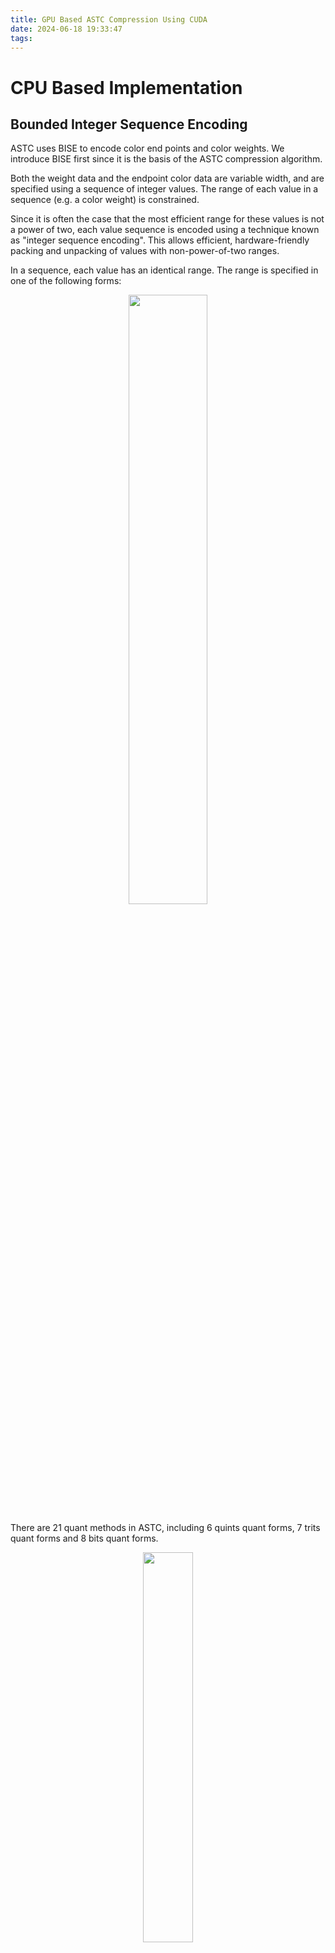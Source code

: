 ```yaml
---
title: GPU Based ASTC Compression Using CUDA
date: 2024-06-18 19:33:47
tags:
---
```


# CPU Based Implementation

## Bounded Integer Sequence Encoding

ASTC uses BISE to encode color end points and color weights. We introduce BISE first since it is the basis of the ASTC compression algorithm.

Both the weight data and the endpoint color data are variable width, and are specified using a sequence of integer values. The range of each value in a sequence (e.g. a color weight) is constrained.

Since it is often the case that the most efficient range for these values is not a power of two, each value sequence is encoded using a technique known as "integer sequence encoding". This allows efficient, hardware-friendly packing and unpacking of values with non-power-of-two ranges.

In a sequence, each value has an identical range. The range is specified in one of the following forms:

<p align="center">
    <img src="/resource/cuda_astc/image/range_form.png" width="50%" height="50%">
</p>

There are 21 quant methods in ASTC, including 6 quints quant forms, 7 trits quant forms and 8 bits quant forms.

<p align="center">
    <img src="/resource/cuda_astc/image/range_table.png" width="40%" height="40%">
</p>

For example, assume we have 3 integer values: 30, 50 and 70. The minimum range of quant formats among these values is Quant_80. The binary formats of these values are: 001 1110(30), 011 0010(50) and 100 0110(70). The total bits size before quantization is 21 = 7 * 3.

The binary format of value 80 is 101 0000. We split it into two parts, the higher parts 101 and lower parts 0000. The possible values of the higher parts are from 000 to 101, whose total number is 5, so Quant 80 is a quints form.

The higher parts of 30, 50 and 70 are [001, 011, 100]. In the Quant 80 method, the total possible number is 5, so the number of possible combinations of [001, 011, 100] is 5x5x5 = 125. We can precompute these possible values into a table and use the 7 bit value to index the table. The result is a 2 bit saving for these integers.

Higher parts [001, 011, 100] equal to [1,3,4]. Using index [1][3][4] to search the below quints table, we get the compressed value:11, which is 1011 in binary format. The compressed result is [000 1011](higher parts),[1110],[0010],[0110](lower parts) with size 19.

<p align="center">
    <img src="/resource/cuda_astc/image/quints_table.png" width="60%" height="60%">
</p>


## Generate Block Mode
ASTC uses 10 bits to store block modes, which means it has 2^10(2048) kind of possible choices. Given an ASTC compression format, some block modes may be invalid. For example, ASTC 4x4 compression format will never use a block mode with 6x6 texel weights. So we search for valid block modes and store the results in a global block mode table. In order to reduce the computation cost of block mode search, arm-astc reordered the block modes so that the better block mode has a higher priority.

Search block mode from 000000000(0) to 1111111111(2048).
```cpp
for (unsigned int i = 0; i < 2048; i++)
{
    // ......
}
```

The Block Mode field specifies the width, height and depth of the grid of weights, what range of values they use, and whether dual weight planes are present.
 
For 2D blocks, the Block Mode field is laid out as follows:
<p align="center">
    <img src="/resource/cuda_astc/image/block_mode.png" width="65%" height="65%">
</p>

The **D** bit is set to indicate dual-plane mode.

The **A/B** bits indicate the block weight size.

The weight ranges are encoded using a 3 bit value **R(R0,R1 and R2)**, which is interpreted together with a precision bit **H**, as follows:
<p align="center">
    <img src="/resource/cuda_astc/image/weight_range.png" width="65%" height="65%">
</p>

Decode the R,H,D, weight sizes x and y from the bits.

```cpp
uint8_t R0 = (block_mode >> 4) & 1;
uint8_t H = (block_mode >> 9) & 1;
uint8_t D = (block_mode >> 10) & 1;
uint8_t A = (block_mode >> 5) & 0x3;

x_weights = xxxxxx;
y_weights = xxxxxx;
```

Skip the block mode if the qunat weight size is larger than the compression block size.

```cpp
if (!valid || (x_weights > x_texels) || (y_weights > y_texels))
{
	continue;
}
```
valid block mode:
<p align="center">
    <img src="/resource/cuda_astc/image/valid_block_mode.png" width="65%" height="65%">
</p>

## Compute Ideal Color And Weights

### Color Encoding

Each compressed block stores the end-point colors for a gradient, and an interpolation weight for each texel which defines the texel's location along that gradient. During decompression the color value for each texel is generated by interpolating between the two end-point colors, based on the per-texel weight.

We sum up the relative colors in the positive R, G, and B directions and calculate the sum of direction lengths.

<p align="center">
    <img src="/resource/cuda_astc/image/color_gradient.png" width="65%" height="65%">
</p>

### Endpoints Computation

Compute the mean color value and the main color direction first. There are many main direction calculation method. We use max accumulation pixel direction as the main direction, which is the same as the arm-astc implementation. We sum up the relative colors in the positive R, G, and B directions and calculate the sum of direction lengths.

```cpp
	float4 sum_xp(0.0);
	float4 sum_yp(0.0);
	float4 sum_zp(0.0);
	float4 sum_wp(0.0);

	for (unsigned int i = 0; i < blk.texel_count; i++)
	{
		float4 texel_datum = make_float4(blk.data_r[i], blk.data_g[i], blk.data_b[i], blk.data_a[i]);
		texel_datum = texel_datum - blk.data_mean;

		sum_xp += (texel_datum.x > 0) ? texel_datum : make_float4(0);
		sum_yp += (texel_datum.y > 0) ? texel_datum : make_float4(0);
		sum_zp += (texel_datum.z > 0) ? texel_datum : make_float4(0);
		sum_wp += (texel_datum.w > 0) ? texel_datum : make_float4(0);
	}

	float prod_xp = dot(sum_xp, sum_xp);
	float prod_yp = dot(sum_yp, sum_yp);
	float prod_zp = dot(sum_zp, sum_zp);
	float prod_wp = dot(sum_wp, sum_wp);
```

Use the maximum sum direction as the main direction

```cpp
	float4 best_vector = sum_xp;
	float best_sum = prod_xp;

	if (prod_yp > best_sum)
	{
		best_vector = sum_yp;
		best_sum = prod_yp;
	}

	if (prod_zp > best_sum)
	{
		best_vector = sum_zp;
		best_sum = prod_zp;
	}

	if (prod_wp > best_sum)
	{
		best_vector = sum_wp;
		best_sum = prod_wp;
	}

	dir = best_vector;
```

### Interpolation Weight Computation

Project the color into the main direction for each texel and find the minimum and maximum projected value by the way.

```cpp
line4 line{ blk.data_mean, length_dir < 1e-10 ? normalize(make_float4(1.0)) : normalize(dir) };

for (unsigned int j = 0; j < blk.texel_count; j++)
{
	float4 point(blk.data_r[j], blk.data_g[j], blk.data_b[j], blk.data_a[j]);
	float param = dot(point - line.a, line.b);

	ei.weights[j] = param;

	lowparam = fmin(param, lowparam);
	highparam = fmax(param, highparam);
}
```
Calculate the end points based on the min/max projected color.

```cpp
ei.ep.endpt0 = line.a + line.b * lowparam;
ei.ep.endpt1 = line.a + line.b * highparam;
```

Normalize the weight range into 0 to 1:
```cpp
float length = highparam - lowparam;
float scale = 1.0f / length;

for (unsigned int j = 0; j < blk.texel_count; j++)
{
	float idx = (ei.weights[j] - lowparam) * scale;
	idx = clamp(idx, 0.0, 1.0);
	ei.weights[j] = idx;
}
```

before color projection:
<p align="center">
    <img src="/resource/cuda_astc/image/before_color_projection.png" width="30%" height="30%">
</p>

after color projection:
<p align="center">
    <img src="/resource/cuda_astc/image/after_color_projection.png" width="30%" height="30%">
</p>

## Compute Weight Quant Error

Compute the quant errors for each candidate block mode. Get the Quant method from the block mode and quantize the weights. After that, unquant the result by look up the precomputed quant map table. It should be noticed that the maximum color weight Quant method is Quant 32 and the maximum color end points Quant method is Quant 256.

<p align="center">
    <img src="/resource/cuda_astc/image/weight_quant_error.png" width="60%" height="60%">
</p>

Accumulate the weight quantization error for the texel weights in the block.

```cpp
float error_summa = 0;
for (unsigned int i = 0; i < bsd.texel_count; i++)
{
	// Load the weight set directly, without interpolation
	float current_values = weight_quant_uvalue[i];

	// Compute the error between the computed value and the ideal weight
	float actual_values = eai.weights[i];
	float diff = current_values - actual_values;

	float error = diff * diff;
	error_summa += error;
}
return error_summa;
```
weights quant error result:
<p align="center">
    <img src="/resource/cuda_astc/image/weight_quant_error_result.png" width="60%" height="60%">
</p>

## Compute Endpoint Quant Error

The next step is to search for the best K candidate end point format as we have the quant error of each block mode.

### CEM

CEM is the color endpoint mode field, which determines how the Color Endpoint Data is encoded. Here is the CEM layout for single-partition block layout:

<p align="center">
    <img src="/resource/cuda_astc/image/cem_layout.png" width="60%" height="60%">
</p>

In single-partition mode, the Color Endpoint Mode (CEM) field stores one of 16 possible values. Each of these specifies how many raw data values are encoded, and how to convert these raw values into two RGBA color endpoints. They can be summarized as follows:

<p align="center">
    <img src="/resource/cuda_astc/image/16cems.png" width="60%" height="60%">
</p>

ASTC has 16 color end point modes. To store the end points, Modes 0 to 3 use two integers, Modes 4 to 7 use four integers, Modes 7 to 11 use six integers, and Modes 12 to 15 use eight integers. In our implementation, we only support six modes: mode 0, mode 4, mode 6, mode 8, mode 10 and mode 12.

Decode the different LDR endpoint modes as follows:

1.Mode 0  LDR Luminance, direct:
```cpp
e0=(v0,v0,v0,0xFF); 
e1=(v1,v1,v1,0xFF);
```

2.Mode 4  LDR Luminance+Alpha,direct:
```cpp
e0=(v0,v0,v0,v2);
e1=(v1,v1,v1,v3);
```

3.Mode 6  LDR RGB, base+scale
```cpp
e0=(v0*v3>>8,v1*v3>>8,v2*v3>>8, 0xFF);
e1=(v0,v1,v2,0xFF);
```

4.Mode 8  LDR RGB, Direct
```cpp
s0= v0+v2+v4; 
s1= v1+v3+v5;
if (s1>=s0)
{
	e0=(v0,v2,v4,0xFF);
    e1=(v1,v3,v5,0xFF); 
}
else 
{ 
	e0=blue_contract(v1,v3,v5,0xFF);
    e1=blue_contract(v0,v2,v4,0xFF); 
}
```
5.Mode 10 LDR RGB, base+scale plus two A
```cpp
e0=(v0*v3>>8,v1*v3>>8,v2*v3>>8, v4);
e1=(v0,v1,v2, v5)
```

6.Mode 12 LDR RGBA, direct
```cpp
s0= v0+v2+v4; s1= v1+v3+v5;
if (s1>=s0)
{
	e0=(v0,v2,v4,v6);
    e1=(v1,v3,v5,v7); 
}
else 
{
	e0=blue_contract(v1,v3,v5,v7);
    e1=blue_contract(v0,v2,v4,v6); 
}
```
Then, we estimate the error of each end point mode. Color end point modes can be classified into 3 types: luminance representation, scale representation and RGB representation. In astc-enc, the error estimation of luminance representation is the sum of the distances to vector normalize(lumi,lumin,lumin) = float3(0.57,0.57,0.57). Scale representation error estimation is the sum of the distance to vector normalize(EndPointA + EndPointB).
```cpp
	samec_rgb_lines.a = make_float4(0);
	samec_rgb_lines.b = normalize_safe(avg);

	float val = 0.577350258827209473f;
	luminance_plines.amod = make_float4(0);
	luminance_plines.bs = make_float4(val, val, val, 0.0f);
```
Calculate and accumulate the scale and luminance error of each texel:
```cpp
// Compute same chroma error - no "amod", its always zero
param = data_r * samec_bs0+ data_g * samec_bs1 + data_b * samec_bs2;

dist0 = (param * samec_bs0) - data_r;
dist1 = (param * samec_bs1) - data_g;
dist2 = (param * samec_bs2) - data_b;

error = dist0 * dist0 + dist1 * dist1 + dist2 * dist2;

samec_err += error;

// Compute luma error - no "amod", its always zero
param = data_r * l_bs0 + data_g * l_bs1 + data_b * l_bs2;

dist0 = (param * l_bs0) - data_r;
dist1 = (param * l_bs1) - data_g;
dist2 = (param * l_bs2) - data_b;

error = dist0 * dist0 + dist1 * dist1 + dist2 * dist2;

l_err += error;
```

The endpoint encoding uses 21 quant levels and 4 kinds of integer numbers, resulting in a total candidate format count of 21 * 4. For each quant level, we choose the endpoint format for each kind of integer number.

The error estimation contains six parts: baseline quant error, base quant error RGB, base quant error RGBA, scale error, luminance error, drop alpha error.

1.Baseline quant error is precomputed in a look up table and indexed by quant level.
```cpp
__constant__ float baseline_quant_error[21 - QUANT_6]{
	(65536.0f * 65536.0f / 18.0f) / (5 * 5),
	(65536.0f * 65536.0f / 18.0f) / (7 * 7),
	(65536.0f * 65536.0f / 18.0f) / (9 * 9),
	(65536.0f * 65536.0f / 18.0f) / (11 * 11),
	(65536.0f * 65536.0f / 18.0f) / (15 * 15),
	(65536.0f * 65536.0f / 18.0f) / (19 * 19),
	(65536.0f * 65536.0f / 18.0f) / (23 * 23),
	(65536.0f * 65536.0f / 18.0f) / (31 * 31),
	(65536.0f * 65536.0f / 18.0f) / (39 * 39),
	(65536.0f * 65536.0f / 18.0f) / (47 * 47),
	(65536.0f * 65536.0f / 18.0f) / (63 * 63),
	(65536.0f * 65536.0f / 18.0f) / (79 * 79),
	(65536.0f * 65536.0f / 18.0f) / (95 * 95),
	(65536.0f * 65536.0f / 18.0f) / (127 * 127),
	(65536.0f * 65536.0f / 18.0f) / (159 * 159),
	(65536.0f * 65536.0f / 18.0f) / (191 * 191),
	(65536.0f * 65536.0f / 18.0f) / (255 * 255)
};
```
2.In our implementation, the base quant error of each channel is the same.  In astc-enc, the error of each channel can be adjusted by the user.

```cpp
float base_quant_error_rgb = 3 * blk.texel_count;
float base_quant_error_a = 1 * blk.texel_count;
float base_quant_error_rgba = base_quant_error_rgb + base_quant_error_a;
```
3.Scale error, luminance error and drop alpha error are computed in the previous step.

4.The final error for each endpoint format is the combination of the above errors.

Take the example of computing the error for the endpoint format encoded by 4 integers using the quant method 7.

The error of mode <RGB base + scale> calculation formula is as follows:
rgbs_alpha_error = base quant error **rgba** * baseline quant error of quant method 7 + **rgb scale** error

The error of mode <RGB direct> calculation formula:
full_ldr_rgb_error = base quant error **rgb** * baseline quant error of quant method 7 + **alpha drop** error

Select the format with the minimum error:
```cpp
if (rgbs_alpha_error < full_ldr_rgb_error)
{
	best_error[i][2] = rgbs_alpha_error;
	format_of_choice[i][2] = FMT_RGB_SCALE_ALPHA;
}
else
{
	best_error[i][2] = full_ldr_rgb_error;
	format_of_choice[i][2] = FMT_RGB;
}
```
<p align="center">
    <img src="/resource/cuda_astc/image/cem_select.png" width="60%" height="60%">
</p>

### Find The Best Endpoint Quantization Format
Search for all possible combinations of qunat level and color endpoint mode. We can obtain the available number of weight bits from the given block mode.  Given the number of available bits and the number of integer, we want to choose the quant level as high as possible to minimize the quantization error. It can be precomputed in a lookup table offline:

<p align="center">
    <img src="/resource/cuda_astc/image/quant_mode_table.png" width="60%" height="60%">
</p>

The best quant level can be directly accessed from the lookup table at runtime:
```cpp
int quant_level = quant_mode_table[integer_count][bits_available];
```
Store the best number of integers that has the minimum error given a block mode.
```cpp
for (int integer_count = 1; integer_count <= 4; integer_count++)
{
	int quant_level = quant_mode_table[integer_count][bits_available];

	float integer_count_error = best_combined_error[quant_level][integer_count - 1];
	if (integer_count_error < best_integer_count_error)
	{
		best_integer_count_error = integer_count_error;
		best_integer_count = integer_count - 1;
	}
}
```
best color endpoint quant format:
<p align="center">
    <img src="/resource/cuda_astc/image/bast_color_endpoint_quant_format.png" width="75%" height="75%">
</p>

## Find The Candidate Block Mode
The block mode total error is the sum of the errors that quantify the block texels weights and color endpoint.
```cpp
for (unsigned int i = start_block_mode; i < end_block_mode; i++)
{
	float total_error = error_of_best + qwt_errors[i];
	errors_of_best_combination[i] = total_error;
}
```
We only compute the rough estimation error up to the current step. The next step is to compute the exact error given a block mode. We need to compress and quantify the block texels for each block mode. Since it is an expensive process, we choose four candidate block modes based on the block mode estimation error.

For each candidate block mode search iteration, find the block mode with the minimum error combining weight quant error and endpoint quant error, record the candidate block mode index:
```cpp
for (unsigned int i = 0; i < 4; i++)
{
	int best_error_index(-1);
	float best_ep_error(ERROR_CALC_DEFAULT);

	for (unsigned int j = start_block_mode; j < end_block_mode; j++)
	{
		float err = errors_of_best_combination[j];
		bool is_better = err < best_ep_error;
		best_ep_error = is_better ? err : best_ep_error;
		best_error_index = is_better ? j : best_error_index;
	}

	best_error_weights[i] = best_error_index;
	errors_of_best_combination[best_error_index] = ERROR_CALC_DEFAULT;
}
```

<p align="center">
    <img src="/resource/cuda_astc/image/candidate_block_mode.png" width="80%" height="80%">
</p>


## Find The Actually Best Mode

# GPU Based Implementation
